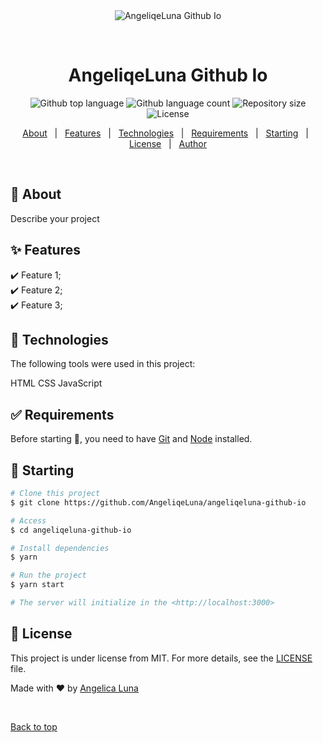 <div align="center" id="top"> 
  <img src="./.github/app.gif" alt="AngeliqeLuna Github Io" />

  &#xa0;

  <!-- <a href="https://angeliqelunagithubio.netlify.app">Demo</a> -->
</div>

<h1 align="center">AngeliqeLuna Github Io</h1>

<p align="center">
  <img alt="Github top language" src="https://img.shields.io/github/languages/top/AngeliqeLuna/angeliqeluna-github-io?color=56BEB8">

  <img alt="Github language count" src="https://img.shields.io/github/languages/count/AngeliqeLuna/angeliqeluna-github-io?color=56BEB8">

  <img alt="Repository size" src="https://img.shields.io/github/repo-size/AngeliqeLuna/angeliqeluna-github-io?color=56BEB8">

  <img alt="License" src="https://img.shields.io/github/license/AngeliqeLuna/angeliqeluna-github-io?color=56BEB8">

  <!-- <img alt="Github issues" src="https://img.shields.io/github/issues/AngeliqeLuna/angeliqeluna-github-io?color=56BEB8" /> -->

  <!-- <img alt="Github forks" src="https://img.shields.io/github/forks/AngeliqeLuna/angeliqeluna-github-io?color=56BEB8" /> -->

  <!-- <img alt="Github stars" src="https://img.shields.io/github/stars/AngeliqeLuna/angeliqeluna-github-io?color=56BEB8" /> -->
</p>

<!-- Status -->

<!-- <h4 align="center"> 
	🚧  AngeliqeLuna Github Io 🚀 Under construction...  🚧
</h4> 

<hr> -->

<p align="center">
  <a href="#dart-about">About</a> &#xa0; | &#xa0; 
  <a href="#sparkles-features">Features</a> &#xa0; | &#xa0;
  <a href="#rocket-technologies">Technologies</a> &#xa0; | &#xa0;
  <a href="#white_check_mark-requirements">Requirements</a> &#xa0; | &#xa0;
  <a href="#checkered_flag-starting">Starting</a> &#xa0; | &#xa0;
  <a href="#memo-license">License</a> &#xa0; | &#xa0;
  <a href="https://github.com/AngeliqeLuna" target="_blank">Author</a>
</p>

<br>

## :dart: About ##

Describe your project

## :sparkles: Features ##

:heavy_check_mark: Feature 1;\
:heavy_check_mark: Feature 2;\
:heavy_check_mark: Feature 3;

## :rocket: Technologies ##

The following tools were used in this project:

HTML
CSS
JavaScript

## :white_check_mark: Requirements ##

Before starting :checkered_flag:, you need to have [Git](https://git-scm.com) and [Node](https://nodejs.org/en/) installed.

## :checkered_flag: Starting ##

```bash
# Clone this project
$ git clone https://github.com/AngeliqeLuna/angeliqeluna-github-io

# Access
$ cd angeliqeluna-github-io

# Install dependencies
$ yarn

# Run the project
$ yarn start

# The server will initialize in the <http://localhost:3000>
```

## :memo: License ##

This project is under license from MIT. For more details, see the [LICENSE](LICENSE.md) file.


Made with :heart: by <a href="https://github.com/AngeliqeLuna" target="_blank">Angelica Luna</a>

&#xa0;

<a href="#top">Back to top</a>
